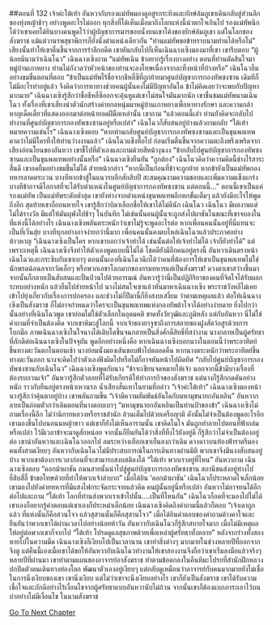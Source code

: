 ##ตอนที่ 132 เจ้าค่ะใต้เท้า
อันหวากับรองแม่ทัพมองดูอสูรกระทิงและยักษ์ล้มภูเขาเดินกลับสู่ส่วนลึกของทุ่งหญ้าช้าๆ อย่างพูดอะไรไม่ออก
ทุกสิ่งที่ได้เห็นเมื่อมาถึงโลกแห่งนี้น่าตกใจเกินไป
รองแม่ทัพนึกได้ว่าเขาเคยได้ยินบางคนพูดไว้ว่าผู้บัญชาการมารชอบนั่งบนเขาโค้งของยักษ์ล้มภูเขา
แต่ในโลกของสังฆราช แม้แต่วานรพสุธาพิการก็ยังนั่งตำแหน่งเดียวกัน
“ท่านแม่ทัพขอข้าทราบนามท่านได้หรือไม่”
เสียงนั้นทำให้เขาตื่นขึ้นจากการรำลึกอดีต
เขาหันกลับไปก็เห็นเฉินฉางเซิงมองมาที่เขา เขารีบตอบ “ผู้น้อยมีนามว่าเฉินโฉว”
เฉินฉางเซิงถาม “แม่ทัพเฉิน ข้าอยากรู้เรื่องบางอย่าง ตอนที่ท่านตัดสินใจมาหมู่บ้านเกาหยาง ท่านไม่กังวลว่าหัวหน้าของท่านจะลงโทษเนื่องจากละทิ้งหน้าที่บ้างหรือ”
เฉินโฉวยิ้มอย่างขมขื่นตอนที่ตอบ “ข้าเป็นแม่ทัพไร้ชื่อจากชีหลี่ซีที่ถูกย้ายมาศูนย์บัญชาการกองทัพซงซาน เดิมทีก็ไม่มีอะไรทำอยู่แล้ว จึงคิดว่าการหาทางช่วยคนผู้นั้นคงไม่มีปัญหาอันใด ข้าไม่คิดเลยว่าจะพบกับปัญหามากมาย”
เฉินฉางเซิงรู้สึกว่าชื่อชีหลี่ซีออกจะคุ้นหูแต่เขาไม่สนใจมันมากนัก
เขาชื่นชมแม่ทัพนามเฉินโฉว ทั้งเรื่องที่เขาเสี่ยงนำตัวนักสร้างค่ายกลหนุ่มมาหมู่บ้านเกาหยางเพื่อหาทางรักษา และความกล้าหาญเด็ดเดี่ยวที่แสดงออกมาต่อหน้ายอดฝีมือเหล่านั้น เขาถาม “แล้วตอนนี้เล่า ท่านยังคิดจะกลับไปทำงานที่ศูนย์บัญชาการกองทัพซงซานอยู่หรือเปล่า”
เฉินโฉวก็สับสนอยู่บ้างแล้วถามกลับ “ใต้เท้าหมายความเช่นไร”
เฉินฉางเซิงตอบ “หากท่านกลับศูนย์บัญชาการกองทัพซงซานและเป็นขุนพลเทพ คาดว่าไม่มีใครทิ้งให้ท่านว่างงานแล้ว”
เฉินโฉวแข็งทื่อไป ก่อนเริ่มตื่นขึ้นจากความตะลึงพรึงเพริดจากเสียงอ่อนโยนของอันหวา เขาชี้ไปที่ตัวเองและถามด้วยสีหน้างุนงง “ข้ากลับไปศูนย์บัญชาการกองทัพซงซานและเป็นขุนพลเทพอย่างนั้นหรือ”
เฉินฉางเซิงยืนยัน “ถูกต้อง”
เฉินโฉวคิดว่าความคิดนี้ช่างไร้สาระสิ้นดี เขาอดยิ้มอย่างขมขื่นไม่ได้ ส่ายหน้ากล่าว “หากนี่เป็นก่อนที่ข้าจะถูกย้าย หากข้ายังเป็นแม่ทัพกองทหารลาดตระเวน บางทีหากข้าสู้ในแนวรบอีกสักสิบปี สะสมคุณงามความชอบและเพิ่มความแข็งแกร่ง บางทีข้าอาจมีโอกาสที่จะได้รับตำแหน่งในศูนย์บัญชาการกองทัพซงซาน แต่ตอนนี้...”
ตอนนี้เขาเป็นแค่รองแม่ทัพ เป็นแม่ทัพระดับต่ำสุด เขายังห่างจากตำแหน่งขุนพลเทพอีกหกขั้นเต็มๆ แล้วยังมีอะไรให้พูดถึงอีก
สุดท้ายเขาก็ถอนหายใจ
เขารู้สึกว่าบิดาเลือกชื่อให้เขาได้ไม่ดีนัก
เฉินโฉว เฉินโฉว มีผลงานแต่ไม่ได้รางวัล มีแต่ให้มันผุพังไปช้าๆ ในบันทึก
ไม่เช่นนั้นคนผู้นั้นจะถูกส่งไปผาชันในขณะที่เขาจบลงในที่แห่งนี้ได้อย่างไร
เฉินฉางเซิงพลันตระหนักว่าเขาไม่รู้จะพูดอะไรต่อ
หากเพื่อนคนนั้นอยู่ที่นี่แทนจะเป็นที่เวิ่นสุ่ย บางทีทุกอย่างอาจง่ายกว่านี้มาก
เพื่อนคนนั้นคงตบไหล่เฉินโฉวแล้วประกาศอย่างห้าวหาญ “เฉินฉางเซิงเป็นใคร หากเขาบอกว่าเจ้าทำได้ เช่นนั้นต่อให้เจ้าทำไม่ได้ เจ้าก็ยังทำได้”
แต่เพราะเหตุนี้ เฉินฉางเซิงจึงทำให้ตัวเองพูดแบบนี้ไม่ได้
โชคดียังมีอีกคนอยู่ตรงนี้
อันหวาเดินตรงหน้าเฉินโฉวและกระซิบกับเขาเบาๆ
ตอนนั้นเองที่เฉินโฉวนึกได้ว่าคนที่ต้องการให้เขาเป็นขุนพลเทพไม่ใช่นักพรตฉ้อฉลจากวัดเล็กๆ หรือพวกเลขาโลภมากของกรมทหารแต่เป็นสังฆราช!
ดวงตาเขาสว่างขึ้นมา จากนั้นก็กลายเป็นสับสนและปั่นป่วนไปด้วยอารมณ์
อันหวารู้ว่านี่เป็นปฏิกิริยาของคนที่จิตใจได้รับผลกระทบอย่างหนัก แล้วยิ้มไปส่ายหน้าไป นางไม่สนใจเขาแล้วหันมาหาเฉินฉางเซิง
พระราชวังหลีไม่เคยเข้าไปยุ่งเกี่ยวกับเรื่องการปกครอง และช่วงไม่กี่ปีมานี้ก็ยิ่งสงบเสงี่ยม
ว่าตามเหตุผลแล้ว ต่อให้เฉินฉางเซิงเป็นสังฆราช ก็ไม่อาจกำหนดว่าใครจะเป็นขุนพลเทพแห่งกองทัพต้าโจวได้อย่างง่ายดาย
ยิ่งไปกว่านั้นอย่างที่เฉินโฉวพูด เขาย่อมไม่ใช่ตัวเลือกในอุดมคติ ขาดทั้งวัยวุฒิและภูมิหลัง
แต่กับอันหวา นี่ไม่ใช่คำถามที่จำเป็นต้องคิด
จากเขาหิมะสู่โลกนี้ จากเจ้าของยาจูซาถึงการสลายของฝูงสัตว์อสูรด้วยการโบกมือ ภาพเฉินฉางเซิงในใจนางได้เติบโตขึ้นจนกลายเป็นสิ่งศักดิ์สิทธิ์ที่สง่างาม
นางกลายเป็นผู้ศรัทธาที่ภักดีต่อเฉินฉางเซิงในปัจจุบัน
พูดอีกอย่างหนึ่งคือ หากเฉินฉางเซิงบอกนางในตอนนี้ว่าพระอาทิตย์ขึ้นทางตะวันตกในตอนเช้า นางย่อมนั่งมองเส้นขอบฟ้าไปตลอดคืน หากนางตระหนักว่าพระอาทิตย์ขึ้นทางตะวันออก นางจะคิดไปว่าตัวเองฟังผิดไปหรือไม่ก็อาจหันหน้าไปผิดทิศ
“กลับไปศูนย์บัญชาการกองทัพซงซานกับเฉินโฉว”
เฉินฉางเซิงพูดกับนาง “ข้าจะเขียนจดหมายให้เจ้า นอกจากนี้ข้ามีบางเรื่องที่ต้องรบกวนเจ้า”
อันหวารู้สึกตัวลอยที่ได้รับเกียรติให้ทำภารกิจของสังฆราช แต่นางก็รู้สึกกดดันอย่างหนัก ราวกับยืนอยู่ตรงหน้าเหวนรก น้ำเสียงสั่นเทาในยามที่กล่าว “เจ้าค่ะใต้เท้า”
เฉินฉางเซิงมองหน้านางรู้สึกว่าคุ้นตาอยู่บ้าง เขาพลันถามขึ้น “เจ้ามีความสัมพันธ์อันใดกับมหามุขนายกอันหลิน”
อันหวากลายเป็นถ่อมตัวกว่าเดิมตอนที่นางตอบเบาๆ “มหามุขนายกอันหลินเป็นท่านป้าของข้า”
เฉินฉางเซิงไม่ถามเรื่องนี้อีก ไม่ว่านิกายหลวงหรือราชสำนัก ล้วนเต็มไปด้วยเครือญาติ ดังนั้นไม่จำเป็นต้องพูดอะไรอีก
เขามองขึ้นไปบนถนนหญ้าขาว แต่เขาก็ยังไม่เห็นอารามนั้น เขาคิดในใจ มันถูกทำลายไปตอนที่ฟ้าถล่มหรือเปล่า ไว้มีเวลาข้าจะมาดูสักหน่อย จากนั้นก็ยืนยันได้ว่าสิ่งที่ทิ้งไว้ยังอยู่ดี ก็รู้สึกว่าไม่จำเป็นต้องอยู่ต่อ เขานำอันหวาและเฉินโฉวออกไป
ลมระหว่างเทือกเขาเย็นลงกว่าเดิม ดวงดาวบนท้องฟ้าราตรีมองคนทั้งสามเงียบๆ
อันหวากับเฉินโฉวไม่มีประสบการณ์ในการเดินทางผ่านมิติ พวกเขาจึงมึนงงสับสนอยู่บ้าง พวกเขาต้องการเวลาก่อนที่จะสามารถสงบสติลงได้
“ใต้เท้า พวกเราอยู่ที่ไหน” อันหวาถาม
เฉินฉางเซิงตอบ “คอกม้าผาชัน ถนนสายนั้นนำไปสู่ศูนย์บัญชาการกองทัพซงซาน สถานีขนส่งอยู่ห่างไปยี่สิบสี่ลี้ ข้าขอโทษด้วยที่ทำให้พวกเจ้าลำบาก”
เมื่อได้ยิน ‘คอกม้าผาชัน’ เฉินโฉวก็ประหลาดใจเล็กน้อย เขามองไปยังค่ายทหารที่มีแสงไฟกระจัดกระจายแล้วคิด คนผู้นั้นอยู่นี่หรือเปล่า
อันหวาไม่อาจทนได้อีกต่อไปและถาม “ใต้เท้า โลกที่ท่านส่งพวกเราเข้าไปนั้น....เป็นที่ไหนกัน”
เฉินโฉวก็อดที่จะมองไปไม่ได้ เขาเองก็อยากรู้คำตอบแต่เขาเองก็ประหม่าเล็กน้อย
เฉินฉางเซิงคิดถึงคำถามนี้แล้วก็ตอบ “เจ้าเดาถูกแล้ว ที่แห่งนั้นก็คือสวนโจว แล้วสุสานนั้นก็คือสุสานโจว”
เมื่อได้ยินคำตอบของคำถามค้างคาใจและยืนยันว่าพวกเขาได้ผ่านเวลาไปอย่างน้อยห้าวัน อันหวากับเฉินโฉวก็รู้สึกสบายใจมาก
เมื่อไม่มีเหตุผลให้อยู่ต่อพวกเขาก็จากไป
“ใต้เท้า โปรดดูแลสุขภาพด้วยเพื่อเหล่าผู้ศรัทธาทั้งหลาย”
หลังจากร่างทั้งสองหายไปในความมืด เฉินฉางเซิงก็เงียบไปเป็นเวลานาน
เขาทำสิ่งต่างๆ มากมายในช่วงหลายปีที่ออกจากจิงตู แต่คืนนี้เองเมื่อเขาได้ขอให้อันหวากับเฉินโฉวทำงานให้เขาสองงานจึงถือว่าเขาเริ่มลงมือแล้วจริงๆ
หลายปีที่ผ่านมา เขาทำตามแผนของอาจารย์อาสังฆราช ทำตามข้อตกลงในคืนหิมะโปรยที่สำนักฝึกหลวง ปกปิดตัวตนเดินทางท่องโลก พัฒนาตัวเองอยู่เงียบๆ แต่กลับดูเหมือนว่าอาจารย์กับคนมากมายยังไม่เชื่อในการนิ่งเงียบของเขา
เขานิ่งเงียบ แต่ไม่ว่าเขาจะนิ่งเงียบอย่างไร เขาก็ยังเป็นสังฆราช
เขาได้รับความเชื่อใจและภักดีอย่างไร้เงื่อนไขจากผู้ศรัทธาแบบอันหวานับไม่ถ้วน
จากนั้นเขาก็ต้องแบกภาระเอาไว้บนบ่าอย่างไม่มีเงื่อนไข
ในนามสังฆราช


[Go To Next Chapter]( ./805.md)